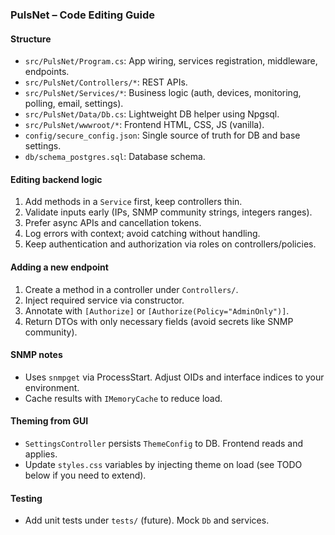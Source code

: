 ### PulsNet – Code Editing Guide

#### Structure
- `src/PulsNet/Program.cs`: App wiring, services registration, middleware, endpoints.
- `src/PulsNet/Controllers/*`: REST APIs.
- `src/PulsNet/Services/*`: Business logic (auth, devices, monitoring, polling, email, settings).
- `src/PulsNet/Data/Db.cs`: Lightweight DB helper using Npgsql.
- `src/PulsNet/wwwroot/*`: Frontend HTML, CSS, JS (vanilla).
- `config/secure_config.json`: Single source of truth for DB and base settings.
- `db/schema_postgres.sql`: Database schema.

#### Editing backend logic
1. Add methods in a `Service` first, keep controllers thin.
2. Validate inputs early (IPs, SNMP community strings, integers ranges).
3. Prefer async APIs and cancellation tokens.
4. Log errors with context; avoid catching without handling.
5. Keep authentication and authorization via roles on controllers/policies.

#### Adding a new endpoint
1. Create a method in a controller under `Controllers/`.
2. Inject required service via constructor.
3. Annotate with `[Authorize]` or `[Authorize(Policy="AdminOnly")]`.
4. Return DTOs with only necessary fields (avoid secrets like SNMP community).

#### SNMP notes
- Uses `snmpget` via ProcessStart. Adjust OIDs and interface indices to your environment.
- Cache results with `IMemoryCache` to reduce load.

#### Theming from GUI
- `SettingsController` persists `ThemeConfig` to DB. Frontend reads and applies.
- Update `styles.css` variables by injecting theme on load (see TODO below if you need to extend).

#### Testing
- Add unit tests under `tests/` (future). Mock `Db` and services.

